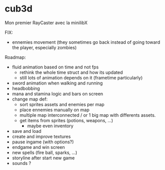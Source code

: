 # cub3d
Mon premier RayCaster avec la minilibX

FIX:
- ennemies movement (they sometimes go back instead of going toward the player, especially zombies)

Roadmap:
- fluid animation based on time and not fps
    * rethink the whole time struct and how its updated
    * still lots of animation depends on it (frametime particularly)
- sword animation when walking and running
- headbobbing
- mana and stamina logic and bars on screen
- change map def:
    * sort sprites assets and enemies per map
    * place ennemies manually on map
    * multiple map interconnected / or 1 big map with differents assets.
    * get items from sprites (potions, weapons, ...)
        + maybe even inventory
- save and load
- create and improve textures
- pause ingame (with options?)
- endgame and win screen
- new spells (fire ball, sparks, ...)
- storyline after start new game
- sounds ?
